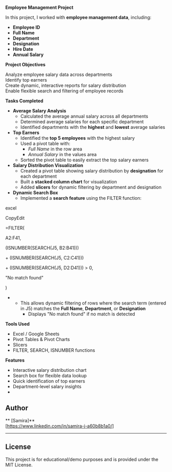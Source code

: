 **Employee Management Project**

In this project, I worked with **employee management data**, including:

- **Employee ID**
- **Full Name**
- **Department**
- **Designation**
- **Hire Date**
- **Annual Salary**

**Project Objectives**

Analyze employee salary data across departments  
Identify top earners  
Create dynamic, interactive reports for salary distribution  
Enable flexible search and filtering of employee records

**Tasks Completed**

- **Average Salary Analysis**
  - Calculated the average annual salary across all departments
  - Determined average salaries for each specific department
  - Identified departments with the **highest** and **lowest** average salaries
- **Top Earners**
  - Identified the **top 5 employees** with the highest salary
  - Used a pivot table with:
    - _Full Name_ in the row area
    - _Annual Salary_ in the values area
  - Sorted the pivot table to easily extract the top salary earners
- **Salary Distribution Visualization**
  - Created a pivot table showing salary distribution by **designation** for each department
  - Built a **stacked column chart** for visualization
  - Added **slicers** for dynamic filtering by department and designation
- **Dynamic Search Box**
  - Implemented a **search feature** using the FILTER function:

excel

CopyEdit

\=FILTER(

A2:F41,

(ISNUMBER(SEARCH(J5, B2:B41)))

\+ (ISNUMBER(SEARCH(J5, C2:C41)))

\+ (ISNUMBER(SEARCH(J5, D2:D41))) > 0,

"No match found"

)

- - This allows dynamic filtering of rows where the search term (entered in J5) matches the **Full Name**, **Department**, or **Designation**
    - Displays "No match found" if no match is detected

**Tools Used**

- Excel / Google Sheets
- Pivot Tables & Pivot Charts
- Slicers
- FILTER, SEARCH, ISNUMBER functions

**Features**

- Interactive salary distribution chart
- Search box for flexible data lookup
- Quick identification of top earners
- Department-level salary insights
- 
##  Author

** [Samira]**  
[https://www.linkedin.com/in/samira-j-a60b8b1a0/] 

---

## License

This project is for educational/demo purposes and is provided under the MIT License.
